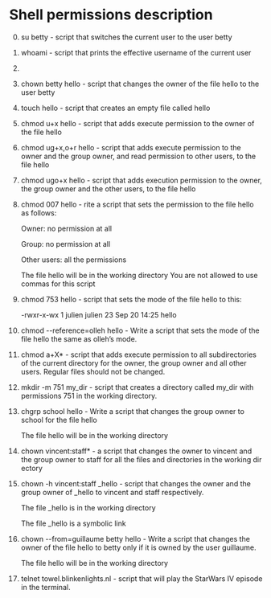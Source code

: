 # Shell permissions description
0. su betty -  script that switches the current user to the user betty

1. whoami - script that prints the effective username of the current user

2. 

3. chown betty hello - script that changes the owner of the file hello to the user betty

4. touch hello -  script that creates an empty file called hello

5. chmod u+x hello - script that adds execute permission to the owner of the file hello

6. chmod ug+x,o+r hello - script that adds execute permission to the owner and the group owner, and read permission to other users, to the file hello

7. chmod ugo+x hello - script that adds execution permission to the owner, the group owner and the other users, to the file hello

8. chmod 007 hello - rite a script that sets the permission to the file hello as follows:

     Owner: no permission at all

     Group: no permission at all

     Other users: all the permissions

   The file hello will be in the working directory You are not allowed to use commas for this script

9. chmod 753 hello -  script that sets the mode of the file hello to this:

    -rwxr-x-wx 1 julien julien 23 Sep 20 14:25 hello

10. chmod --reference=olleh hello - Write a script that sets the mode of the file hello the same as olleh’s mode.

11. chmod a+X* -  script that adds execute permission to all subdirectories of the current directory for the owner, the group owner and all other users. Regular files should not be changed.

12. mkdir -m 751 my_dir - script that creates a directory called my_dir with permissions 751 in the working directory.

13. chgrp school hello - Write a script that changes the group owner to school for the file hello

    The file hello will be in the working directory

14. chown vincent:staff* - a script that changes the owner to vincent and the group owner to staff for all the files and directories in the working dir     ectory

15. chown -h vincent:staff _hello - script that changes the owner and the group owner of _hello to vincent and staff respectively.

    The file _hello is in the working directory

    The file _hello is a symbolic link

16. chown --from=guillaume betty hello - Write a script that changes the owner of the file hello to betty only if it is owned by the user guillaume.

    The file hello will be in the working directory

17. telnet towel.blinkenlights.nl - script that will play the StarWars IV episode in the terminal.
